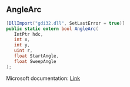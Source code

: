 ## AngleArc

```csharp
[DllImport("gdi32.dll", SetLastError = true)]
public static extern bool AngleArc(
   IntPtr hdc,
   int x,
   int y,
   uint r,
   float StartAngle,
   float SweepAngle
);
```

Microsoft documentation: [Link](https://docs.microsoft.com/en-us/windows/win32/api/wingdi/nf-wingdi-anglearc)
